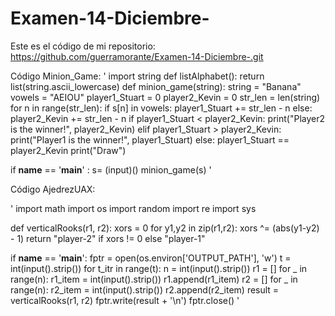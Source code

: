 # Examen-14-Diciembre-
Este es el código de mi repositorio: https://github.com/guerramorante/Examen-14-Diciembre-.git

Código Minion_Game:
'
import string
def listAlphabet():
        return list(string.ascii_lowercase)
def minion_game(string):
    string = "Banana"
    vowels = "AEIOU"
    player1_Stuart = 0
    player2_Kevin = 0
    str_len = len(string)
    for n in range(str_len):
        if s[n] in vowels:
            player1_Stuart += str_len - n
        else:
            player2_Kevin += str_len - n
    if player1_Stuart < player2_Kevin:
        print("Player2 is the winner!", player2_Kevin)
    elif player1_Stuart > player2_Kevin:
        print("Player1 is the winner!", player1_Stuart)
    else:
        player1_Stuart == player2_Kevin
        print("Draw")        

if __name__ == '__main__' :
    s= (input)()
    minion_game(s)
'    


Código AjedrezUAX:

'
import math
import os
import random
import re
import sys


def verticalRooks(r1, r2):
    xors = 0
    for y1,y2 in zip(r1,r2):
        xors ^= (abs(y1-y2) - 1)
    return "player-2" if xors != 0 else "player-1"   
 
if __name__ == '__main__':
    fptr = open(os.environ['OUTPUT_PATH'], 'w')
    t = int(input().strip())
    for t_itr in range(t):
      n = int(input().strip())
      r1 = []
      for _ in range(n):
       r1_item = int(input().strip())
       r1.append(r1_item)
       r2 = []
       for _ in range(n):
        r2_item = int(input().strip())
        r2.append(r2_item)
      result = verticalRooks(r1, r2)
      fptr.write(result + '\n')
    fptr.close()
'    
